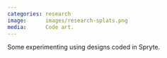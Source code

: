 ```yaml
---
categories: research
image:      images/research-splats.png
media:      Code art.
---
```

Some experimenting using designs coded in Spryte.

